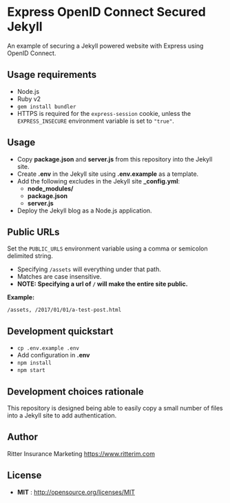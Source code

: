 # Express OpenID Connect Secured Jekyll

An example of securing a Jekyll powered website with Express using OpenID Connect.

## Usage requirements

- Node.js
- Ruby v2
- `gem install bundler`
- HTTPS is required for the `express-session` cookie, unless the `EXPRESS_INSECURE` environment variable is set to `"true"`.

## Usage

- Copy **package.json** and **server.js** from this repository into the Jekyll site.
- Create **.env** in the Jekyll site using **.env.example** as a template.
- Add the following excludes in the Jekyll site **_config.yml**:
  - **node_modules/**
  - **package.json**
  - **server.js**
- Deploy the Jekyll blog as a Node.js application.

## Public URLs

Set the `PUBLIC_URLS` environment variable using a comma or semicolon delimited string.

- Specifying `/assets` will everything under that path.
- Matches are case insensitive.
- **NOTE: Specifying a url of `/` will make the entire site public.**

**Example:**

```
/assets, /2017/01/01/a-test-post.html
```

## Development quickstart

- `cp .env.example .env`
- Add configuration in **.env**
- `npm install`
- `npm start`

## Development choices rationale

This repository is designed being able to easily copy a small number of files into a Jekyll site to add authentication.

## Author

Ritter Insurance Marketing https://www.ritterim.com

## License

- **MIT** : http://opensource.org/licenses/MIT
